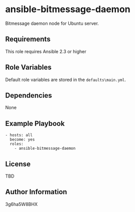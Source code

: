 ansible-bitmessage-daemon
===============

Bitmessage daemon node for Ubuntu server.

Requirements
------------

This role requires Ansible 2.3 or higher

Role Variables
--------------
Default role variables are stored in the `defaults\main.yml`.  

Dependencies
------------
None

Example Playbook
----------------

```
- hosts: all
  become: yes
  roles:
    - ansible-bitmessage-daemon
```

License
-------
TBD

Author Information
------------------
3g6ha5W8BHX
